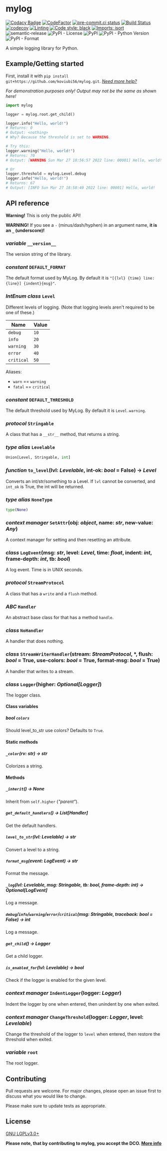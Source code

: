 # mylog

[![Codacy Badge](https://app.codacy.com/project/badge/Grade/60939547f7b344bea1094f4c90ee69bb)](https://www.codacy.com/gh/koviubi56/mylog/dashboard?utm_source=github.com&utm_medium=referral&utm_content=koviubi56/mylog&utm_campaign=Badge_Grade)
[![CodeFactor](https://www.codefactor.io/repository/github/koviubi56/mylog/badge)](https://www.codefactor.io/repository/github/koviubi56/mylog)
[![pre-commit.ci status](https://results.pre-commit.ci/badge/github/koviubi56/mylog/main.svg)](https://results.pre-commit.ci/latest/github/koviubi56/mylog/main)
[![Build Status](https://app.travis-ci.com/koviubi56/mylog.svg?branch=main)](https://app.travis-ci.com/koviubi56/mylog)
[![codecov](https://codecov.io/gh/koviubi56/mylog/branch/main/graph/badge.svg?token=PFHDLZJMVL)](https://codecov.io/gh/koviubi56/mylog)
[![Linting](https://github.com/koviubi56/mylog/actions/workflows/linting.yml/badge.svg)](https://github.com/koviubi56/mylog/actions/workflows/linting.yml)
[![Code style: black](https://img.shields.io/badge/code%20style-black-000000.svg)](https://github.com/psf/black)
[![Imports: isort](https://img.shields.io/badge/%20imports-isort-%231674b1?style=flat&labelColor=ef8336)](https://pycqa.github.io/isort/)
![semantic-release](https://img.shields.io/badge/%F0%9F%93%A6%F0%9F%9A%80-semantic--release-e10079.svg)
![PyPI - License](https://img.shields.io/pypi/l/python-mylog)
![PyPI](https://img.shields.io/pypi/v/python-mylog)
![PyPI - Python Version](https://img.shields.io/pypi/pyversions/python-mylog)
![PyPI - Format](https://img.shields.io/pypi/format/python-mylog)

A simple logging library for Python.

## Example/Getting started

First, install it with `pip install git+https://github.com/koviubi56/mylog.git`. [_Need more help?_](https://packaging.python.org/en/latest/tutorials/installing-packages/)

_For demonstration purposes only! Output may not be the same as shown here!_

```py
import mylog

logger = mylog.root.get_child()

logger.info("Hello, world!")
# Returns: 0
# Output: <nothing>
# Why? Because the threshold is set to WARNING.

# Try this:
logger.warning("Hello, world!")
# Returns: 70
# Output: [WARNING Sun Mar 27 18:56:57 2022 line: 00001] Hello, world!

# Or
logger.threshold = mylog.Level.debug
logger.info("Hello, world!")
# Returns: 67
# Output: [INFO Sun Mar 27 18:58:40 2022 line: 00001] Hello, world!
```

## API reference

**Warning!** This is only the public API!

**WARNING!** If you see a `-` (minus/dash/hyphen) in an argument name, **it is an `_` (underscore)!**

### _variable_ `__version__`

The version string of the library.

### _constant_ `DEFAULT_FORMAT`

The default format used by MyLog.
By default it is `"[{lvl} {time} line: {line}] {indent}{msg}"`.

### _IntEnum class_ `Level`

Different levels of logging. (Note that logging levels aren't required to be one of these.)

| Name       | Value |
| ---------- | ----- |
| `debug`    | `10`  |
| `info`     | `20`  |
| `warning`  | `30`  |
| `error`    | `40`  |
| `critical` | `50`  |

Aliases:

- `warn` == `warning`
- `fatal` == `critical`

### _constant_ `DEFAULT_THRESHOLD`

The default threshold used by MyLog.
By default it is `Level.warning`.

### _protocol_ `Stringable`

A class that has a `__str__` method, that returns a string.

### _type alias_ `Levelable`

```py
Union[Level, Stringable, int]
```

### _function_ `to_level`(lvl: _Levelable_, int-ok: _bool_ = False) -> _Level_

Converts an int/str/something to a Level. If `lvl` cannot be converted, and `int_ok` is True, the int will be returned.

### _type alias_ `NoneType`

```py
type(None)
```

### _context manager_ `SetAttr`(obj: _object_, name: _str_, new-value: _Any_)

A context manager for setting and then resetting an attribute.

### _class_ `LogEvent`(msg: _str_, level: _Level_, time: _float_, indent: _int_, frame-depth: _int_, tb: _bool_)

A log event.
Time is in UNIX seconds.

### _protocol_ `StreamProtocol`

A class that has a `write` and a `flush` method.

### _ABC_ `Handler`

An abstract base class for that has a method `handle`.

### _class_ `NoHandler`

A handler that does nothing.

### _class_ `StreamWriterHandler`(stream: _StreamProtocol_, \*, flush: _bool_ = True, use-colors: _bool_ = True, format-msg: _bool_ = True)

A handler that writes to a stream.

### _class_ `Logger`(higher: _Optional[Logger]_)

The logger class.

#### Class variables

##### _bool_ `colors`

Should level_to_str use colors? Defaults to `True`.

#### Static methods

##### `_color`(rv: _str_) -> _str_

Colorizes a string.

#### Methods

##### `_inherit`() -> _None_

Inherit from `self.higher` (_"parent"_).

##### `get_default_handlers`() -> _List[Handler]_

Get the default handlers.

##### `level_to_str`(lvl: _Levelable_) -> _str_

Convert a level to a string.

##### `format_msg`(event: _LogEvent_) -> _str_

Format the message.

##### `_log`(lvl: _Levelable_, msg: _Stringable_, tb: _bool_, frame-depth: _int_) -> _Optional[LogEvent]_

Log a message.

##### `debug`/`info`/`warning`/`error`/`critical`(msg: _Stringable_, traceback: _bool_ = False) -> _int_

Log a message.

##### `get_child`() -> _Logger_

Get a child logger.

##### `is_enabled_for`(lvl: _Levelable_) -> _bool_

Check if the logger is enabled for the given level.

### _context manager_ `IndentLogger`(logger: _Logger_)

Indent the logger by one when entered, then unindent by one when exited.

### _context manager_ `ChangeThreshold`(logger: _Logger_, level: _Levelable_)

Change the threshold of the logger to `level` when entered, then restore the threshold when exited.

### _variable_ `root`

The root logger.

## Contributing

Pull requests are welcome. For major changes, please open an issue first to discuss what you would like to change.

Please make sure to update tests as appropriate.

## License

[GNU LGPLv3.0+](LICENSE)

**Please note, that by contributing to mylog, you accept the DCO. [More info](CONTRIBUTING.md#dco)**
